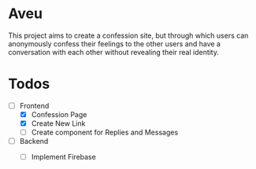 # Aveu
This project aims to create a confession site, but through which users can anonymously confess their feelings to the other users and have a conversation with each other without revealing their real identity.

# Todos
- [ ] Frontend
  - [x] Confession Page
  - [x] Create New Link
  - [ ] Create component for Replies and Messages
- [ ] Backend
  - [ ] Implement Firebase

